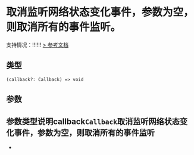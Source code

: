 # 取消监听网络状态变化事件，参数为空，则取消所有的事件监听。
支持情况：!!!!!!
[> 参考文档
](https://developers.weixin.qq.com/miniprogram/dev/api/device/network/wx.offNetworkStatusChange.html)
## 类型[​](offNetworkStatusChange.html#类型)
```tsx
(callback?: Callback) => void
```

## 参数[​](offNetworkStatusChange.html#参数)
参数类型说明callback`Callback`取消监听网络状态变化事件，参数为空，则取消所有的事件监听
- 
-
